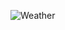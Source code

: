 
![Weather](https://github.com/CristopherDered/react-native-weather/assets/92552306/785f4aae-2d39-43dc-9d52-fc276379ec26)
